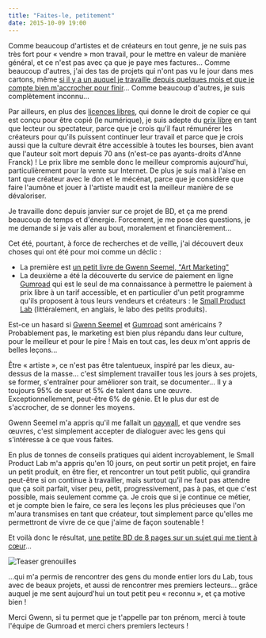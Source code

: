 ```yaml
---
title: "Faites-le, petitement"
date: 2015-10-09 19:00
---
```


Comme beaucoup d'artistes et de créateurs en tout genre, je ne suis pas très fort pour « vendre » mon travail, pour le mettre en valeur de manière général, et ce n'est pas avec ça que je paye mes factures...
Comme beaucoup d'autres, j'ai des tas de projets qui n'ont pas vu le jour dans mes cartons, même [si il y a un auquel je travaille depuis quelques mois et que je compte bien m'accrocher pour finir](../blog/projet-bd)...
Comme beaucoup d'autres, je suis complètement inconnu...

Par ailleurs, en plus des [licences libres](../a-propos/#fond-d-ecrans), qui donne le droit de copier ce qui est conçu pour être copié (le numérique), je suis adepte du [prix libre](https://fr.wikipedia.org/wiki/Prix_libre) en tant que lecteur ou spectateur, parce que je crois qu'il faut rémunérer les créateurs pour qu'ils puissent continuer leur travail et parce que je crois aussi que la culture devrait être accessible à toutes les bourses, bien avant que l'auteur soit mort depuis 70 ans (n'est-ce pas ayants-droits d'Anne Franck) ! Le prix libre me semble donc le meilleur compromis aujourd'hui, particulièrement pour la vente sur Internet. De plus je suis mal à l'aise en tant que créateur avec le don et le mécénat, parce que je considère que faire l'aumône et jouer à l'artiste maudit est la meilleur manière de se dévaloriser.

Je travaille donc depuis janvier sur ce projet de BD, et ça me prend beaucoup de temps et d'énergie. Forcement, je me pose des questions, je me demande si je vais aller au bout, moralement et financièrement...

Cet été, pourtant, à force de recherches et de veille, j'ai découvert deux choses qui ont été pour moi comme un déclic :
- La première est [un petit livre de Gwenn Seemel, "Art Marketing"](http://www.gwennseemel.com/index.php/pages/from-fr/category/marketing_art/)
- La deuxième a été la découverte du service de paiement en ligne [Gumroad](https://gumroad.com) qui est le seul de ma connaissance à permettre le paiement à prix libre à un tarif accessible, et en particulier d'un petit programme qu'ils proposent à tous leurs vendeurs et créateurs : le [Small Product Lab](https://gumroad.com/smallproductlab) (littéralement, en anglais, le labo des petits produits).

Est-ce un hasard si [Gwenn Seemel](http://www.gwennseemel.com/) et [Gumroad](https://gumroad.com) sont américains ? Probablement pas, le marketing est bien plus répandu dans leur culture, pour le meilleur et pour le pire !
Mais en tout cas, les deux m'ont appris de belles leçons...

Être « artiste », ce n'est pas être talentueux, inspiré par les dieux, au-dessus de la masse... c'est simplement travailler tous les jours à ses projets, se former, s'entraîner pour améliorer son trait, se documenter... Il y a toujours 95% de sueur et 5% de talent dans une œuvre. Exceptionnellement, peut-être 6% de génie. Et le plus dur est de s'accrocher, de se donner les moyens.

Gwenn Seemel m'a appris qu'il me fallait un [paywall](https://fr.wikipedia.org/wiki/P%C3%A9age_%28informatique%29), et que vendre ses œuvres, c'est simplement accepter de dialoguer avec les gens qui s'intéresse à ce que vous faites.

En plus de tonnes de conseils pratiques qui aident incroyablement, le Small Product Lab m'a appris qu'en 10 jours, on peut sortir un petit projet, en faire un petit produit, en être fier, et rencontrer un tout petit public, qui grandira peut-être si on continue à travailler, mais surtout qu'il ne faut pas attendre que ça soit parfait, viser peu, petit, progressivement, pas à pas, et que c'est possible, mais seulement comme ça.
Je crois que si je continue ce métier, et je compte bien le faire, ce sera les leçons les plus précieuses que l'on m'aura transmises en tant que créateur, tout simplement parce qu'elles me permettront de vivre de ce que j'aime de façon soutenable !

Et voilà donc le résultat, [une petite BD de 8 pages sur un sujet qui me tient à cœur](../bd/)...

![Teaser grenouilles](/img/blog/teaser-grenouilles-2.jpg)

...qui m'a permis de rencontrer des gens du monde entier lors du Lab, tous avec de beaux projets, et aussi de rencontrer mes premiers lecteurs... grâce auquel je me sent aujourd'hui un tout petit peu « reconnu », et ça motive bien !

Merci Gwenn, si tu permet que je t'appelle par ton prénom, merci à toute l'équipe de Gumroad et merci chers premiers lecteurs !
